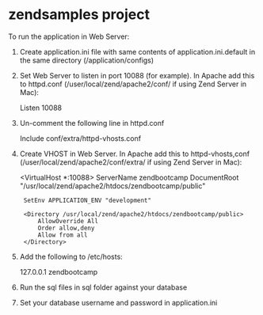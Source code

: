 zendsamples project
===========
To run the application in Web Server:

1. Create application.ini file with same contents of application.ini.default in
the same directory (/application/configs)

2. Set Web Server to listen in port 10088 (for example). In Apache add this to
httpd.conf (/user/local/zend/apache2/conf/ if using Zend Server in Mac):

	Listen 10088

3. Un-comment the following line in httpd.conf

	Include conf/extra/httpd-vhosts.conf

4. Create VHOST in Web Server. In Apache add this to httpd-vhosts,conf 
(/user/local/zend/apache2/conf/extra/ if using Zend Server in Mac):

	<VirtualHost *:10088>
		ServerName zendbootcamp
	    DocumentRoot "/usr/local/zend/apache2/htdocs/zendbootcamp/public"
	    
	    SetEnv APPLICATION_ENV "development"
	     
		<Directory /usr/local/zend/apache2/htdocs/zendbootcamp/public>
			AllowOverride All
			Order allow,deny
			Allow from all
		</Directory>
	</VirtualHost>

5. Add the following to /etc/hosts:

	127.0.0.1	zendbootcamp

6. Run the sql files in sql folder against your database

7. Set your database username and password in application.ini
